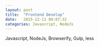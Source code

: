 ```yaml
---
layout: post
title:  "Frontend Develop"
date:   2015-12-11 09:07:32
categories: Javascript, NodeJs
---
```


Javascript, NodeJs, Browserify, Gulp, less
